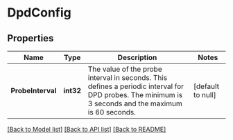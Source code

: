 # DpdConfig

## Properties
Name | Type | Description | Notes
------------ | ------------- | ------------- | -------------
**ProbeInterval** | **int32** | The value of the probe interval in seconds. This defines a periodic interval for DPD probes. The minimum is 3 seconds and the maximum is 60 seconds. | [default to null]

[[Back to Model list]](../README.md#documentation-for-models) [[Back to API list]](../README.md#documentation-for-api-endpoints) [[Back to README]](../README.md)


